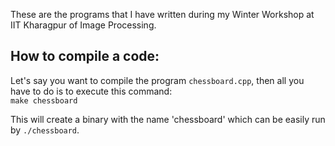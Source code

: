 These are the programs that I have written during my Winter Workshop
at IIT Kharagpur of Image Processing.

## How to compile a code:
Let's say you want to compile the program `chessboard.cpp`, then all
you have to do is to execute this command:<br>
`make chessboard`

This will create a binary with the name 'chessboard' which can be easily
run by `./chessboard`.

